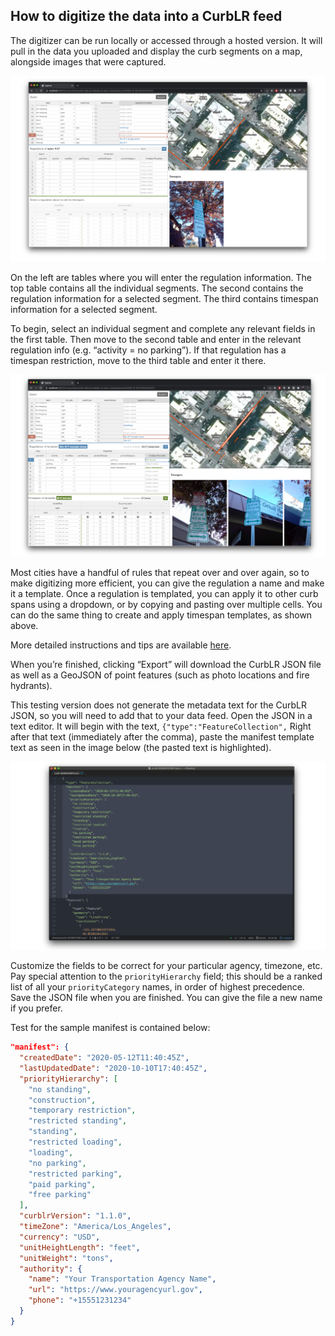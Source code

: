 ## How to digitize the data into a CurbLR feed

The digitizer can be run locally or accessed through a hosted version. It will pull in the data you uploaded and display the curb segments on a map, alongside images that were captured.

<img src="images/digitizer1.png">

On the left are tables where you will enter the regulation information. The top table contains all the individual segments. The second contains the regulation information for a selected segment. The third contains timespan information for a selected segment.

To begin, select an individual segment and complete any relevant fields in the first table. Then move to the second table and enter in the relevant regulation info (e.g. “activity = no parking”). If that regulation has a timespan restriction, move to the third table and enter it there.

<img src="images/digitizer3.png">

Most cities have a handful of rules that repeat over and over again, so to make digitizing more efficient, you can give the regulation a name and make it a template. Once a regulation is templated, you can apply it to other curb spans using a dropdown, or by copying and pasting over multiple cells. You can do the same thing to create and apply timespan templates, as shown above.

More detailed instructions and tips are available [here](https://github.com/sharedstreets/curbwheel-digitizer/blob/master/usage.md).

When you’re finished, clicking “Export” will download the CurbLR JSON file as well as a GeoJSON of point features (such as photo locations and fire hydrants).

This testing version does not generate the metadata text for the CurbLR JSON, so you will need to add that to your data feed. Open the JSON in a text editor. It will begin with the text, ``{"type":"FeatureCollection",``  Right after that text (immediately after the comma), paste the manifest template text as seen in the image below (the pasted text is highlighted).

<img src="images/digitizer4.png">

Customize the fields to be correct for your particular agency, timezone, etc. Pay special attention to the `priorityHierarchy` field; this should be a ranked list of all your `priorityCategory` names, in order of highest precedence. Save the JSON file when you are finished. You can give the file a new name if you prefer.

Test for the sample manifest is contained below:

```JSON
"manifest": {
  "createdDate": "2020-05-12T11:40:45Z",
  "lastUpdatedDate": "2020-10-10T17:40:45Z",
  "priorityHierarchy": [
    "no standing",
    "construction",
    "temporary restriction",
    "restricted standing",
    "standing",
    "restricted loading",
    "loading",
    "no parking",
    "restricted parking",
    "paid parking",
    "free parking"
  ],
  "curblrVersion": "1.1.0",
  "timeZone": "America/Los_Angeles",
  "currency": "USD",
  "unitHeightLength": "feet",
  "unitWeight": "tons",
  "authority": {
    "name": "Your Transportation Agency Name",
    "url": "https://www.youragencyurl.gov",
    "phone": "+15551231234"
  }
}
```

